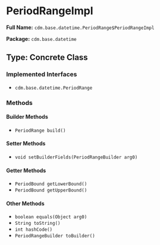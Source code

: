 # PeriodRangeImpl

**Full Name:** `cdm.base.datetime.PeriodRange$PeriodRangeImpl`

**Package:** `cdm.base.datetime`

## Type: Concrete Class

### Implemented Interfaces

- `cdm.base.datetime.PeriodRange`

### Methods

#### Builder Methods

- `PeriodRange build()`

#### Setter Methods

- `void setBuilderFields(PeriodRangeBuilder arg0)`

#### Getter Methods

- `PeriodBound getLowerBound()`
- `PeriodBound getUpperBound()`

#### Other Methods

- `boolean equals(Object arg0)`
- `String toString()`
- `int hashCode()`
- `PeriodRangeBuilder toBuilder()`

